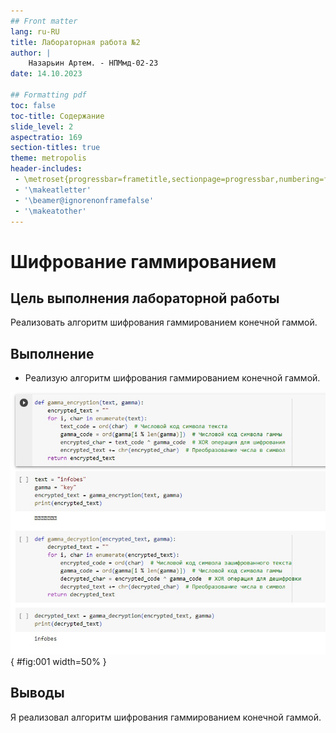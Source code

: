 ```yaml
---
## Front matter
lang: ru-RU
title: Лабораторная работа №2
author: |
	Назарьин Артем. - НПМмд-02-23
date: 14.10.2023

## Formatting pdf
toc: false
toc-title: Содержание
slide_level: 2
aspectratio: 169
section-titles: true
theme: metropolis
header-includes:
 - \metroset{progressbar=frametitle,sectionpage=progressbar,numbering=fraction}
 - '\makeatletter'
 - '\beamer@ignorenonframefalse'
 - '\makeatother'
---
```


# Шифрование гаммированием

## Цель выполнения лабораторной работы

Реализовать алгоритм шифрования гаммированием конечной гаммой.

## Выполнение


- Реализую алгоритм шифрования гаммированием конечной гаммой.

![Алгоритм шифрования гаммированием](image/1.png){ #fig:001 width=50% }


## Выводы

Я реализовал алгоритм шифрования гаммированием конечной гаммой.
